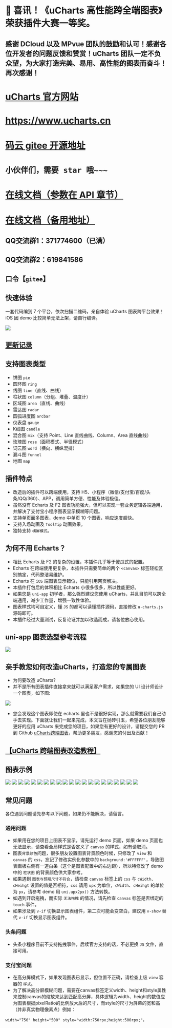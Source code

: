 # 🎊 喜讯！《uCharts 高性能跨全端图表》荣获插件大赛一等奖。
## 感谢 DCloud 以及 MPvue 团队的鼓励和认可！感谢各位开发者的问题反馈和赞赏！uCharts 团队一定不负众望，为大家打造完美、易用、高性能的图表而奋斗！再次感谢！

# [uCharts 官方网站](https://www.ucharts.cn)
# <https://www.ucharts.cn>

# [码云 gitee 开源地址](https://gitee.com/uCharts/uCharts)
# `小伙伴们，需要 star 哦~~~`

# [在线文档（参数在 API 章节）](http://doc.ucharts.cn)
# [在线文档（备用地址）](https://www.kancloud.cn/qiun/ucharts/content)

## QQ交流群1：371774600（已满）
## QQ交流群2：619841586
## 口令【`gitee`】



## 快速体验

一套代码编到 7 个平台，依次扫描二维码，亲自体验 uCharts 图表跨平台效果！iOS 因 demo 比较简单无法上架，请自行编译。

![](https://images.gitee.com/uploads/images/2020/0811/082547_f0ab655a_1316944.png)


## [更新记录](https://www.kancloud.cn/qiun/ucharts/content/%E6%9B%B4%E6%96%B0%E8%AE%B0%E5%BD%95.md)

## 支持图表类型
- 饼图 `pie`
- 圆环图 `ring`
- 线图 `line`（直线、曲线）
- 柱状图 `column`（分组、堆叠、温度计）
- 区域图 `area`（直线、曲线）
- 雷达图 `radar`
- 圆弧进度图 `arcbar`
- 仪表盘 `gauge`
- K线图  `candle`
- 混合图 `mix`（支持 Point、Line 直线曲线、Column、Area 直线曲线）
- 玫瑰图 `rose`（面积模式、半径模式）
- 词云图 `word`（横向、横纵混排）
- 漏斗图 `funnel`
- 地图 `map`


## 插件特点
- 改造后的插件可以跨端使用，支持 H5、小程序（微信/支付宝/百度/头条/QQ/360）、APP，调用简单方便、性能及体验极佳。
- 虽然没有 Echarts 及 F2 图表功能强大，但可以实现一套业务逻辑各端通用，并解决了支付宝小程序图表显示模糊等问题。
- 支持单页面多图表，demo 中单页 10 个图表，响应速度超快。
- 支持入场动画及 `ToolTip` 动画效果。
- 独特支持 `横屏模式`。

## 为何不用 Echarts？
- 相比 Echarts 及 F2 的复杂的设置，本插件几乎等于傻瓜式的配置。
- Echarts 在跨端使用更复杂，本插件只需要简单的两个 `<canvas>` 标签轻松区别搞定，代码整洁易维护。
- Echarts 在 `iOS` 端图表显示错位，只能引用网页解决。
- 本插件打包后的体积相比 Echarts 小很多很多，所以性能更好。
- 如果您是 `uni-app` 初学者，那么强烈建议您使用 uCharts，并且目前可以跨全端通用，减少工作量，增强一致性体验。
- 图表样式均可自定义，懂 `JS` 的都可以读懂插件源码，直接修改 `u-charts.js` 源码即可。
- 本插件经过大量测试，反复论证并加以改造而成，请各位放心使用。

## uni-app 图表选型参考流程

![](https://images.gitee.com/uploads/images/2020/0811/082548_f5a1f3f3_1316944.png)

## 亲手教您如何改造uCharts，打造您的专属图表
- 为何要改造 uCharts?
- 并不是所有图表插件直接拿来就可以满足客户需求，如果您的 UI 设计师设计一个图表，如下图:

![](https://images.gitee.com/uploads/images/2020/0811/082547_507c0601_1316944.gif)

- 您会发现这个图表即使在 echarts 里也不是很好实现，那么就需要我们自己动手去实现。下面就让我们一起来完成，本文旨在抛砖引玉，希望各位朋友能够更好的应用 uCharts 来完成您的项目，如果您有更好的设计，请提交您的 PR 到 Github [uCharts跨端图表](https://github.com/16cheng/uCharts)，帮助更多朋友，感谢您的付出及贡献！

## [【uCharts 跨端图表改造教程】](https://gitee.com/uCharts/uCharts/wikis/%E6%94%B9%E9%80%A0uCharts%E6%89%93%E9%80%A0%E4%B8%93%E5%B1%9E%E5%9B%BE%E8%A1%A8?sort_id=1535997)


## 图表示例
![](https://images.gitee.com/uploads/images/2020/0811/082548_dd1a2aa6_1316944.gif)
![](https://images.gitee.com/uploads/images/2020/0811/082548_192b0f03_1316944.gif)
![](https://images.gitee.com/uploads/images/2020/0811/082548_9eab1c50_1316944.gif)
![](https://images.gitee.com/uploads/images/2020/0811/082547_ed673d7d_1316944.gif)
![](https://images.gitee.com/uploads/images/2020/0811/082548_970eecc9_1316944.gif)
![](https://images.gitee.com/uploads/images/2020/0811/082548_478ccd12_1316944.gif)
![](https://images.gitee.com/uploads/images/2020/0811/082548_dc388c4b_1316944.gif)
![](https://images.gitee.com/uploads/images/2020/0811/082548_cf5c07a1_1316944.gif)
![](https://images.gitee.com/uploads/images/2020/0811/082548_e30e6e54_1316944.gif)
![](https://images.gitee.com/uploads/images/2020/0811/082549_6265279d_1316944.gif)
![](https://images.gitee.com/uploads/images/2020/0811/082549_8a12c53f_1316944.gif)
![](https://images.gitee.com/uploads/images/2020/0811/082548_4622e533_1316944.gif)
![](https://images.gitee.com/uploads/images/2020/0811/082550_5ac18565_1316944.gif)
![](https://images.gitee.com/uploads/images/2020/0811/082550_1e3cf661_1316944.gif)
![](https://images.gitee.com/uploads/images/2020/0811/082550_67b1ab5f_1316944.gif)
![](https://images.gitee.com/uploads/images/2020/0811/082550_1a808e63_1316944.gif)
![](https://images.gitee.com/uploads/images/2020/0811/082549_3cf74443_1316944.gif)
![](https://images.gitee.com/uploads/images/2020/0811/082549_f2d24367_1316944.gif)
![](https://images.gitee.com/uploads/images/2020/0811/082549_aa946560_1316944.gif)
![](https://images.gitee.com/uploads/images/2020/0811/082550_519ce273_1316944.gif)
![](https://images.gitee.com/uploads/images/2020/0811/082551_508757b1_1316944.gif)


## 常见问题

各位遇到问题请先参考以下问题，如果仍不能解决，请留言。

### 通用问题
 - 如果用在您的项目上图表不显示，请先运行 demo 页面，如果 demo 页面也无法显示，请查看全局样式是否定义了 `canvas` 的样式，如有请取消。
- 图表`背景颜色`问题，很多朋友设置图表背景颜色时候，只修改了 `view` 和 `canvas` 的 `css`，忘记了修改实例化参数中的 `background:'#FFFFFF'`，导致图表画板右侧有一道白条（这个是图表配置中的右边距），所以特修改了 demo 中的 `柱状图` 的背景颜色供大家参考。
- 如果遇到 `图表与预期尺寸不符合`，请检查 `canvas` 标签上的 `css` 与 `cWidth`、`cHeihgt` 设置的值是否相符，`css` 请用 `upx` 为单位，`cWidth`、`cHeihgt` 的单位为 `px`，请参考 demo 用 `uni.upx2px()` 方法转换。
- 如遇到开启拖拽，而实际 `无法拖拽` 的情况，请先检查 `canvas` 标签是否绑定的 `touch` 事件。
- 如果涉及到 `v-if` 切换显示图表组件，第二次可能会变空白，建议用 `v-show` 替代 `v-if` 切换显示图表组件。

### 头条问题
- 头条小程序目前不支持拖拽事件，后续官方支持的话，不必更换 `JS` 文件，直接可用。

### 支付宝问题
- 在高分屏模式下，如果发现图表已显示，但位置不正确，请检查上级 `view` 容器的 `样式`。
- 为了解决高分屏模糊问题，需要在canvas标签定义width、height和style属性来控制canvas的缩放来达到匹配高分屏，具体逻辑为width、height的数值应为图表根据pixelRatio的比例放大后的尺寸，而style的尺寸为屏幕的宽和高（并非真实物理像素点）例如：
```
width="750" height="500" style="width:750rpx;height:500rpx;"。
```